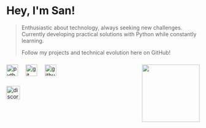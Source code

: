 # Hey, I'm San! 
> Enthusiastic about technology, always seeking new challenges.
> Currently developing practical solutions with Python while constantly learning.
>
> Follow my projects and technical evolution here on GitHub!</h2>

###

<img align="right" height="150" src="https://media0.giphy.com/media/v1.Y2lkPTc5MGI3NjExeDRjMmRibnhvMDQ1ZGt0M3h0cHEwMmI5MGJ0cTUwMmdpMzV0czkwdSZlcD12MV9pbnRlcm5hbF9naWZfYnlfaWQmY3Q9Zw/KAq5w47R9rmTuvWOWa/giphy.gif"  />

###

<div align="left">
  <img src="https://cdn.jsdelivr.net/gh/devicons/devicon/icons/python/python-original.svg" height="30" alt="python logo"  />
  <img width="12" />
  <img src="https://cdn.jsdelivr.net/gh/devicons/devicon/icons/git/git-original.svg" height="30" alt="git logo"  />
  <img width="12" />
  <img src="https://cdn.jsdelivr.net/gh/devicons/devicon/icons/github/github-original.svg" height="30" alt="github logo"  />
</div>

###

<div align="left">
  <img src="https://img.shields.io/static/v1?message=Discord&logo=discord&label=&color=7289DA&logoColor=white&labelColor=&style=for-the-badge" height="35" alt="discord logo"  />
</div>

###

